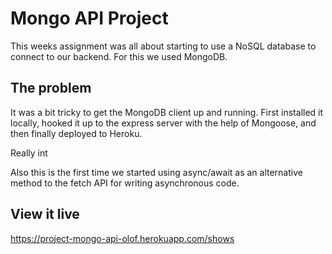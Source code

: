 # Mongo API Project

This weeks assignment was all about starting to use a NoSQL database to connect to our backend. For this we used MongoDB.

## The problem

It was a bit tricky to get the MongoDB client up and running. First installed it locally, hooked it up to the express server with the help of Mongoose, and then finally deployed to Heroku.

Really int

Also this is the first time we started using async/await as an alternative method to the fetch API for writing asynchronous code.

## View it live

https://project-mongo-api-olof.herokuapp.com/shows
